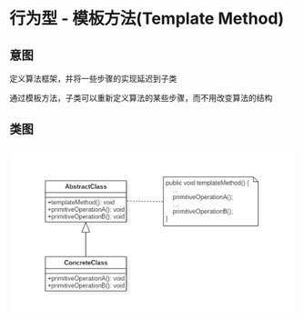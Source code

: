 # 行为型 - 模板方法(Template Method)

## 意图

定义算法框架，并将一些步骤的实现延迟到子类

通过模板方法，子类可以重新定义算法的某些步骤，而不用改变算法的结构

## 类图

![](../../../../../../../../images/template_class.png)